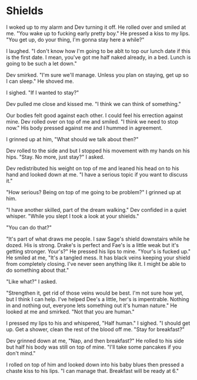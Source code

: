 # Shields

I woked up to my alarm and Dev turning it off.  He rolled over and smiled at me.  "You wake up to fucking early pretty boy."  He pressed a kiss to my lips.  "You get up, do your thing, I'm gonna stay here a while?"

I laughed.  "I don't know how I'm going to be ablt to top our lunch date if this is the first date.  I mean, you've got me half naked already, in a bed.  Lunch is going to be such a let down."

Dev smirked.  "I'm sure we'll manage.  Unless you plan on staying, get up so I can sleep."  He shoved me.

I sighed.  "If I wanted to stay?"

Dev pulled me close and kissed me.  "I think we can think of something."

Our bodies felt good against each other.  I could feel his errection against mine.  Dev rolled over on top of me and smiled.  "I think we need to stop now."  His body pressed against me and I hummed in agreement.

I grinned up at him, "What should we talk about then?"

Dev rolled to the side and but I stopped his movement with my hands on his hips.  "Stay.  No more, just stay?" I asked.

Dev redistributed his weight on top of me and leaned his head on to his hand and looked down at me.  "I have a serious topic if you want to discuss it."

"How serious?  Being on top of me going to be problem?"  I grinned up at him.

"I have another skilled, part of the dream walking."  Dev confided in a quiet whisper.  "While you slept I took a look at your shields."

"You can do that?"

"It's part of what draws me people.  I saw Sage's shield downstairs while he dozed.  His is strong.  Drake's is perfect and Fae's is a little weak but it's getting stronger.  Your's?"  He pressed his lips to mine.  "Your's is fucked up."  He smiled at me, "It's a tangled mess.  It has black veins keeping your shield from completely closing.  I've never seen anything like it.  I might be able to do something about that."

"Like what?" I asked.

"Strengthen it, get rid of those veins would be best. I'm not sure how yet, but I think I can help.  I've helped Dee's a little, her's is impentrable.  Nothing in and nothing out, everyone lets something out it's human nature."  He looked at me and smirked.  "Not that you are human."

I pressed my lips to his and whispered, "Half human."  I sighed.  "I should get up.  Get a shower, clean the rest of the blood off me.  "Stay for breakfast?"

Dev grinned down at me, "Nap, and then breakfast?"  He rolled to his side but half his body was still on top of mine.  "I'll take some pancakes if you don't mind."

I rolled on top of him and looked down into his baby blues then pressed a chaste kiss to his lips. "I can manage that.  Breakfast will be ready at 6."
